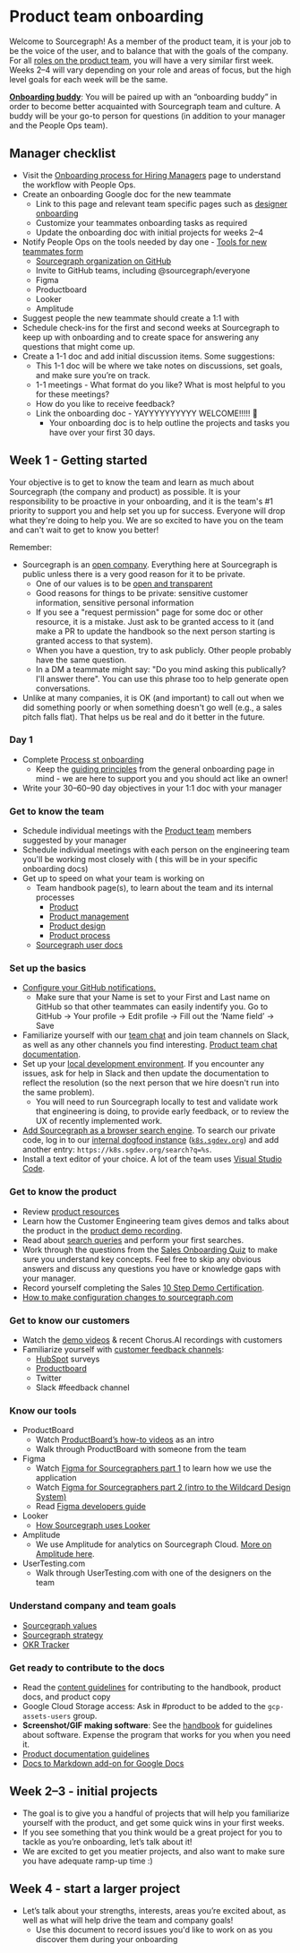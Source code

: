 # Product team onboarding

Welcome to Sourcegraph! As a member of the product team, it is your job to be the voice of the user, and to balance that with the goals of the company. For all [roles on the product team](../roles/index.md), you will have a very similar first week. Weeks 2–4 will vary depending on your role and areas of focus, but the high level goals for each week will be the same.

**[Onboarding buddy](../../../../company-info-and-process/onboarding/buddy-program.md)**: You will be paired up with an “onboarding buddy” in order to become better acquainted with Sourcegraph team and culture. A buddy will be your go-to person for questions (in addition to your manager and the People Ops team).

## Manager checklist

- Visit the [Onboarding process for Hiring Managers](../../../../company-info-and-process/onboarding/onboarding-for-hiring-managers.md) page to understand the workflow with People Ops.
- Create an onboarding Google doc for the new teammate
  - Link to this page and relevant team specific pages such as [designer onboarding](/departments/product-engineering/product/design/onboarding/)
  - Customize your teammates onboarding tasks as required
  - Update the onboarding doc with initial projects for weeks 2–4
- Notify People Ops on the tools needed by day one - [Tools for new teammates form](https://docs.google.com/forms/d/e/1FAIpQLSeQjfoLjAZUim7pVYw9joQCssXuVz2t2RlpjLadzmHrj15cwQ/viewform)
  - [Sourcegraph organization on GitHub](https://github.com/orgs/sourcegraph/people)
  - Invite to GitHub teams, including @sourcegraph/everyone
  - Figma
  - Productboard
  - Looker
  - Amplitude
- Suggest people the new teammate should create a 1:1 with
- Schedule check-ins for the first and second weeks at Sourcegraph to keep up with onboarding and to create space for answering any questions that might come up.
- Create a 1-1 doc and add initial discussion items. Some suggestions:
  - This 1-1 doc will be where we take notes on discussions, set goals, and make sure you’re on track.
  - 1-1 meetings - What format do you like? What is most helpful to you for these meetings?
  - How do you like to receive feedback?
  - Link the onboarding doc - YAYYYYYYYYYY WELCOME!!!!! 🎉
    - Your onboarding doc is to help outline the projects and tasks you have over your first 30 days.

## Week 1 - Getting started

Your objective is to get to know the team and learn as much about Sourcegraph (the company and product) as possible. It is your responsibility to be proactive in your onboarding, and it is the team's #1 priority to support you and help set you up for success. Everyone will drop what they're doing to help you. We are so excited to have you on the team and can't wait to get to know you better!

Remember:

- Sourcegraph is an [open company](../../../../company-info-and-process/about-sourcegraph/index.md#sourcegraph-open-product-open-company-open-source). Everything here at Sourcegraph is public unless there is a very good reason for it to be private.
  - One of our values is to be [open and transparent](../../../../company-info-and-process/values/index.md#open-and-transparent)
  - Good reasons for things to be private: sensitive customer information, sensitive personal information
  - If you see a "request permission" page for some doc or other resource, it is a mistake. Just ask to be granted access to it (and make a PR to update the handbook so the next person starting is granted access to that system).
  - When you have a question, try to ask publicly. Other people probably have the same question.
  - In a DM a teammate might say: "Do you mind asking this publically? I'll answer there". You can use this phrase too to help generate open conversations.
- Unlike at many companies, it is OK (and important) to call out when we did something poorly or when something doesn't go well (e.g., a sales pitch falls flat). That helps us be real and do it better in the future.

### Day 1

- Complete [Process st onboarding](https://app.process.st/reports/)
  - Keep the [guiding principles](../../../../company-info-and-process/onboarding/index.md#guiding-principles) from the general onboarding page in mind - we are here to support you and you should act like an owner!
- Write your 30–60–90 day objectives in your 1:1 doc with your manager

### Get to know the team

- Schedule individual meetings with the [Product team](../team/index.md#current-team) members suggested by your manager
- Schedule individual meetings with each person on the engineering team you'll be working most closely with ( this will be in your specific onboarding docs)
- Get up to speed on what your team is working on
  - Team handbook page(s), to learn about the team and its internal processes
    - [Product](../index.md)
    - [Product management](../process/index.md)
    - [Product design](../design/index.md)
    - [Product process](../process/index.md)
  - [Sourcegraph user docs](https://docs.sourcegraph.com/)

### Set up the basics

- [Configure your GitHub notifications.](../../../../company-info-and-process/onboarding/git-intro/github-notifications/index.md)
  - Make sure that your Name is set to your First and Last name on GitHub so that other teammates can easily indentify you. Go to GitHub -> Your profile -> Edit profile -> Fill out the ‘Name field’ -> Save
- Familiarize yourself with our [team chat](../../../../company-info-and-process/communication/team_chat.md) and join team channels on Slack, as well as any other channels you find interesting. [Product team chat documentation](../../../../company-info-and-process/communication/team_chat.md#product).
- Set up your [local development environment](https://docs.sourcegraph.com/dev/setup). If you encounter any issues, ask for help in Slack and then update the documentation to reflect the resolution (so the next person that we hire doesn't run into the same problem).
  - You will need to run Sourcegraph locally to test and validate work that engineering is doing, to provide early feedback, or to review the UX of recently implemented work.
- [Add Sourcegraph as a browser search engine](https://docs.sourcegraph.com/integration/browser_search_engine). To search our private code, log in to our [internal dogfood instance](../../engineering/process/deployments/instances.md#k8s.sgdev.org) ([`k8s.sgdev.org`](https://k8s.sgdev.org)) and add another entry: `https://k8s.sgdev.org/search?q=%s`.
- Install a text editor of your choice. A lot of the team uses [Visual Studio Code](https://code.visualstudio.com/).

### Get to know the product

- Review [product resources](../index.md#references)
- Learn how the Customer Engineering team gives demos and talks about the product in the [product demo recording](https://drive.google.com/file/d/1idbCnce5MIvtAV0GOOwgB68zQJB2WmZ9/view).
- Read about [search queries](https://docs.sourcegraph.com/code_search) and perform your first searches.
- Work through the questions from the [Sales Onboarding Quiz](../../../sales/onboarding/quiz.md) to make sure you understand key concepts. Feel free to skip any obvious answers and discuss any questions you have or knowledge gaps with your manager.
- Record yourself completing the Sales [10 Step Demo Certification](https://docs.google.com/document/d/1P6nzAGfpTNysIi2FIcFY7mHX__q0qZ8955NDnWylF4I/edit#).
- [How to make configuration changes to sourcegraph.com](../../engineering/cloud/devops/update_sg_website_config.md)

### Get to know our customers

- Watch the [demo videos](../../../ce/onboarding/education.md#trainings-and-demos) & recent Chorus.AI recordings with customers
- Familiarize yourself with [customer feedback channels](../process/product_feedback_rotation.md):
  - [HubSpot](https://app.hubspot.com/forms/2762526/a86bbac5-576d-4ca0-86c1-0c60837c3eab/submissions) surveys
  - [Productboard](https://sourcegraph.productboard.com/insights/shared-inbox)
  - Twitter
  - Slack #feedback channel

### Know our tools

- ProductBoard
  - Watch [ProductBoard’s how-to videos](https://www.notion.so/Video-resources-64f81208b5dd4aaf89d3586a34223ec0) as an intro
  - Walk through ProductBoard with someone from the team
- Figma
  - Watch [Figma for Sourcegraphers part 1](https://drive.google.com/file/d/1zzUKDJN5XUwvKF8LfKZqQb7gK9NpK1Wx/view?usp=sharing) to learn how we use the application
  - Watch [Figma for Sourcegraphers part 2 (intro to the Wildcard Design System)](https://drive.google.com/file/d/1kfT3PVvTag_e0RXLAt6nndf6fS2n1Slv/view)
  - Read [Figma developers guide](https://www.smashingmagazine.com/2020/09/figma-developers-guide/)
- Looker
  - [How Sourcegraph uses Looker](../../../bizops/analytics/index.md#using-looker)
- Amplitude
  - We use Amplitude for analytics on Sourcegraph Cloud. [More on Amplitude here](/departments/bizops/tools/amplitude/).
- UserTesting.com
  - Walk through UserTesting.com with one of the designers on the team

### Understand company and team goals

- [Sourcegraph values](../../../../company-info-and-process/values/index.md)
- [Sourcegraph strategy](../../../../strategy-goals/strategy/index.md)
- [OKR Tracker](https://docs.google.com/spreadsheets/d/1pNXVev2JtYC94lB1NIfsc8OqyYnnSFn7p5PYFcniblE/edit?ts=607a3f2e#gid=1699297878)

### Get ready to contribute to the docs

- Read the [content guidelines](../../../../company-info-and-process/communication/content_guidelines/index.md) for contributing to the handbook, product docs, and product copy
- Google Cloud Storage access: Ask in #product to be added to the `gcp-assets-users` group.
- **Screenshot/GIF making software**: See the [handbook](../../../marketing/process/adding_screenshots_screen_recording.md) for guidelines about software. Expense the program that works for you when you need it.
- [Product documentation guidelines](https://sourcegraph.com/github.com/sourcegraph/sourcegraph/-/blob/doc/dev/documentation.md)
- [Docs to Markdown add-on for Google Docs](https://gsuite.google.com/marketplace/app/docs_to_markdown/700168918607)

## Week 2–3 - initial projects

- The goal is to give you a handful of projects that will help you familiarize yourself with the product, and get some quick wins in your first weeks.
- If you see something that you think would be a great project for you to tackle as you’re onboarding, let’s talk about it!
- We are excited to get you meatier projects, and also want to make sure you have adequate ramp-up time :)

## Week 4 - start a larger project

- Let’s talk about your strengths, interests, areas you’re excited about, as well as what will help drive the team and company goals!
  - Use this document to record issues you'd like to work on as you discover them during your onboarding

